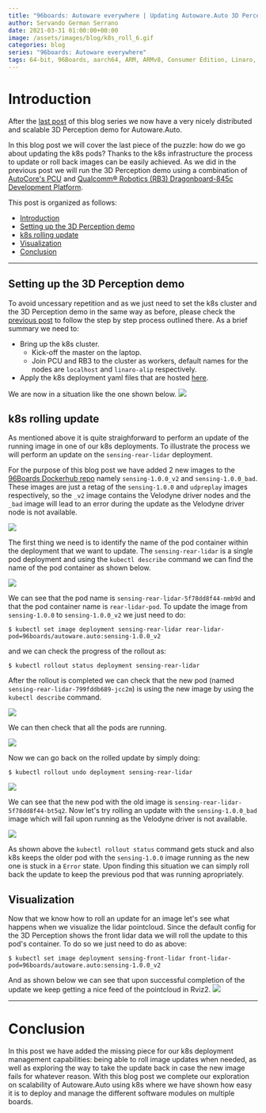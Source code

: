 ```yaml
---
title: "96boards: Autoware everywhere | Updating Autoware.Auto 3D Perception Stack modules"
author: Servando German Serrano
date: 2021-03-31 01:00:00+00:00
image: /assets/images/blog/k8s_roll_6.gif
categories: blog
series: "96boards: Autoware everywhere"
tags: 64-bit, 96Boards, aarch64, ARM, ARMv8, Consumer Edition, Linaro, Linux, arm64, real time, ROS2, Autoware, AutoCore, PCU
---
```


# Introduction

After the [last post](https://www.96boards.org/blog/k8s_autoware_auto_multiboard/) of this blog series we now have a very nicely distributed and scalable 3D Perception demo for Autoware.Auto.

In this blog post we will cover the last piece of the puzzle: how do we go about updating the k8s pods? Thanks to the k8s infrastructure the process to update or roll back images can be easily achieved. As we did in the previous post we will run the 3D Perception demo using a combination of [AutoCore's PCU](https://github.com/autocore-ai/autocore_pcu_doc) and [Qualcomm® Robotics (RB3) Dragonboard-845c Development Platform](https://www.96boards.org/product/rb3-platform/).

This post is organized as follows:
- [Introduction](#introduction)
- [Setting up the 3D Perception demo](#setting-up-the-3d-perception-demo)
- [k8s rolling update](#k8s-rolling-update)
- [Visualization](#visualization)
- [Conclusion](#conclusion)

***

## Setting up the 3D Perception demo

To avoid uncessary repetition and as we just need to set the k8s cluster and the 3D Perception demo in the same way as before, please check the [previous post](https://www.96boards.org/blog/k8s_autoware_auto_multiboard/) to follow the step by step process outlined there. As a brief summary we need to:
- Bring up the k8s cluster.
  - Kick-off the master on the laptop.
  - Join PCU and RB3 to the cluster as workers, default names for the nodes are `localhost` and `linaro-alip` respectively.
- Apply the k8s deployment yaml files that are hosted [here](https://people.linaro.org/~servando.german.serrano/pcu/k8s/autoware.auto-3dperception-demo/multi_board/).

We are now in a situation like the one shown below.
![](/assets/images/blog/k8s_multi_sum.gif)

## k8s rolling update

As mentioned above it is quite straighforward to perform an update of the running image in one of our k8s deployments. To illustrate the process we will perform an update on the `sensing-rear-lidar` deployment.

For the purpose of this blog post we have added 2 new images to the [96Boards Dockerhub repo](https://hub.docker.com/r/96boards/autoware.auto/tags?page=1&ordering=name) namely `sensing-1.0.0_v2` and `sensing-1.0.0_bad`. These images are just a retag of the `sensing-1.0.0` and `udpreplay` images respectively, so the `_v2` image contains the Velodyne driver nodes and the `_bad` image will lead to an error during the update as the Velodyne driver node is not available.

![](/assets/images/blog/k8s_roll_img.png)

The first thing we need is to identify the name of the pod container within the deployment that we want to update. The `sensing-rear-lidar` is a single pod deployment and using the `kubectl describe` command we can find the name of the pod container as shown below.

![](/assets/images/blog/k8s_roll_1.gif)

We can see that the pod name is `sensing-rear-lidar-5f78dd8f44-nmb9d` and that the pod container name is `rear-lidar-pod`. To update the image from `sensing-1.0.0` to `sensing-1.0.0_v2` we just need to do:
```
$ kubectl set image deployment sensing-rear-lidar rear-lidar-pod=96boards/autoware.auto:sensing-1.0.0_v2
```
and we can check the progress of the rollout as:
```
$ kubectl rollout status deployment sensing-rear-lidar
```
After the rollout is completed we can check that the new pod (named `sensing-rear-lidar-799fddb689-jcc2m`) is using the new image by using the `kubectl describe` command.

![](/assets/images/blog/k8s_roll_2.gif)

We can then check that all the pods are running.

![](/assets/images/blog/k8s_roll_3.gif)

Now we can go back on the rolled update by simply doing:

```
$ kubectl rollout undo deployment sensing-rear-lidar
```

![](/assets/images/blog/k8s_roll_4.gif)

We can see that the new pod with the old image is `sensing-rear-lidar-5f78dd8f44-bt5q2`. Now let's try rolling an update with the `sensing-1.0.0_bad` image which will fail upon running as the Velodyne driver is not available.

![](/assets/images/blog/k8s_roll_5.gif)

As shown above the `kubectl rollout status` command gets stuck and also k8s keeps the older pod with the `sensing-1.0.0` image running as the new one is stuck in a `Error` state. Upon finding this situation we can simply roll back the update to keep the previous pod that was running apropriately.

## Visualization

Now that we know how to roll an update for an image let's see what happens when we visualize the lidar pointcloud. Since the default config for the 3D Perception shows the front lidar data we will roll the update to this pod's container. To do so we just need to do as above:

```
$ kubectl set image deployment sensing-front-lidar front-lidar-pod=96boards/autoware.auto:sensing-1.0.0_v2
```

And as shown below we can see that upon successful completion of the update we keep getting a nice feed of the pointcloud in Rviz2.
![](/assets/images/blog/k8s_roll_6.gif)

***

# Conclusion

In this post we have added the missing piece for our k8s deployment management capabilities: being able to roll image updates when needed, as well as exploring the way to take the update back in case the new image fails for whatever reason. With this blog post we complete our exploration on scalability of Autoware.Auto using k8s where we have shown how easy it is to deploy and manage the different software modules on multiple boards.
